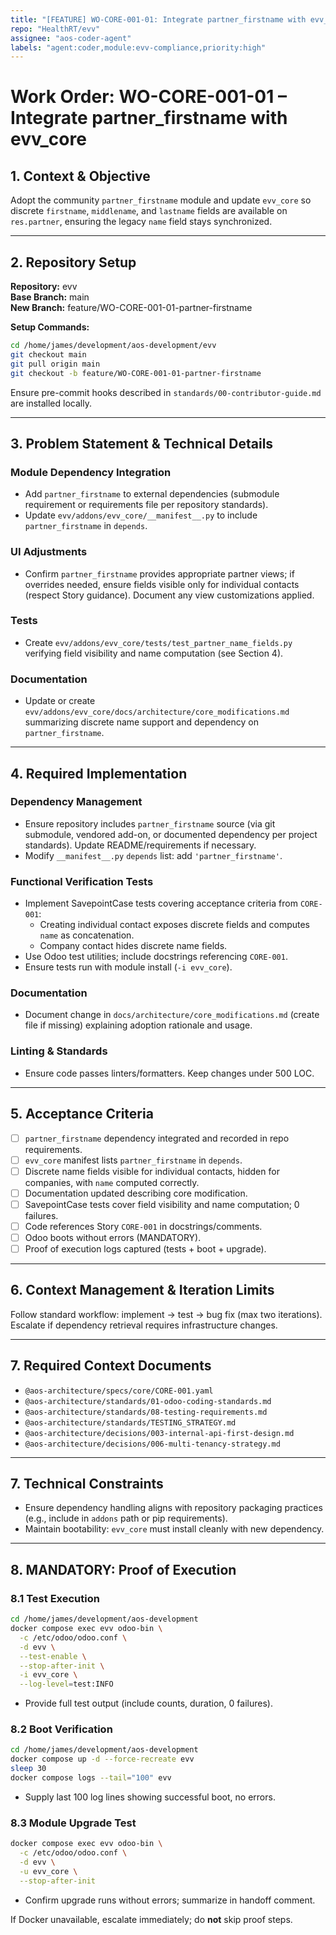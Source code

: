 ```yaml
---
title: "[FEATURE] WO-CORE-001-01: Integrate partner_firstname with evv_core"
repo: "HealthRT/evv"
assignee: "aos-coder-agent"
labels: "agent:coder,module:evv-compliance,priority:high"
---
```

# Work Order: WO-CORE-001-01 – Integrate partner_firstname with evv_core

## 1. Context & Objective

Adopt the community `partner_firstname` module and update `evv_core` so discrete `firstname`, `middlename`, and `lastname` fields are available on `res.partner`, ensuring the legacy `name` field stays synchronized.

---

## 2. Repository Setup

**Repository:** evv  
**Base Branch:** main  
**New Branch:** feature/WO-CORE-001-01-partner-firstname

**Setup Commands:**
```bash
cd /home/james/development/aos-development/evv
git checkout main
git pull origin main
git checkout -b feature/WO-CORE-001-01-partner-firstname
```

Ensure pre-commit hooks described in `standards/00-contributor-guide.md` are installed locally.

---

## 3. Problem Statement & Technical Details

### Module Dependency Integration
- Add `partner_firstname` to external dependencies (submodule requirement or requirements file per repository standards).
- Update `evv/addons/evv_core/__manifest__.py` to include `partner_firstname` in `depends`.

### UI Adjustments
- Confirm `partner_firstname` provides appropriate partner views; if overrides needed, ensure fields visible only for individual contacts (respect Story guidance). Document any view customizations applied.

### Tests
- Create `evv/addons/evv_core/tests/test_partner_name_fields.py` verifying field visibility and name computation (see Section 4).

### Documentation
- Update or create `evv/addons/evv_core/docs/architecture/core_modifications.md` summarizing discrete name support and dependency on `partner_firstname`.

---

## 4. Required Implementation

### Dependency Management
- Ensure repository includes `partner_firstname` source (via git submodule, vendored add-on, or documented dependency per project standards). Update README/requirements if necessary.
- Modify `__manifest__.py` `depends` list: add `'partner_firstname'`.

### Functional Verification Tests
- Implement SavepointCase tests covering acceptance criteria from `CORE-001`:
  - Creating individual contact exposes discrete fields and computes `name` as concatenation.
  - Company contact hides discrete name fields.
- Use Odoo test utilities; include docstrings referencing `CORE-001`.
- Ensure tests run with module install (`-i evv_core`).

### Documentation
- Document change in `docs/architecture/core_modifications.md` (create file if missing) explaining adoption rationale and usage.

### Linting & Standards
- Ensure code passes linters/formatters. Keep changes under 500 LOC.

---

## 5. Acceptance Criteria

- [ ] `partner_firstname` dependency integrated and recorded in repo requirements.
- [ ] `evv_core` manifest lists `partner_firstname` in `depends`.
- [ ] Discrete name fields visible for individual contacts, hidden for companies, with `name` computed correctly.
- [ ] Documentation updated describing core modification.
- [ ] SavepointCase tests cover field visibility and name computation; 0 failures.
- [ ] Code references Story `CORE-001` in docstrings/comments.
- [ ] Odoo boots without errors (MANDATORY).
- [ ] Proof of execution logs captured (tests + boot + upgrade).

---

## 6. Context Management & Iteration Limits

Follow standard workflow: implement → test → bug fix (max two iterations). Escalate if dependency retrieval requires infrastructure changes.

---

## 7. Required Context Documents

- `@aos-architecture/specs/core/CORE-001.yaml`
- `@aos-architecture/standards/01-odoo-coding-standards.md`
- `@aos-architecture/standards/08-testing-requirements.md`
- `@aos-architecture/standards/TESTING_STRATEGY.md`
- `@aos-architecture/decisions/003-internal-api-first-design.md`
- `@aos-architecture/decisions/006-multi-tenancy-strategy.md`

---

## 7. Technical Constraints

- Ensure dependency handling aligns with repository packaging practices (e.g., include in `addons` path or pip requirements).
- Maintain bootability: `evv_core` must install cleanly with new dependency.

---

## 8. MANDATORY: Proof of Execution

### 8.1 Test Execution
```bash
cd /home/james/development/aos-development
docker compose exec evv odoo-bin \
  -c /etc/odoo/odoo.conf \
  -d evv \
  --test-enable \
  --stop-after-init \
  -i evv_core \
  --log-level=test:INFO
```
- Provide full test output (include counts, duration, 0 failures).

### 8.2 Boot Verification
```bash
cd /home/james/development/aos-development
docker compose up -d --force-recreate evv
sleep 30
docker compose logs --tail="100" evv
```
- Supply last 100 log lines showing successful boot, no errors.

### 8.3 Module Upgrade Test
```bash
docker compose exec evv odoo-bin \
  -c /etc/odoo/odoo.conf \
  -d evv \
  -u evv_core \
  --stop-after-init
```
- Confirm upgrade runs without errors; summarize in handoff comment.

If Docker unavailable, escalate immediately; do **not** skip proof steps.


